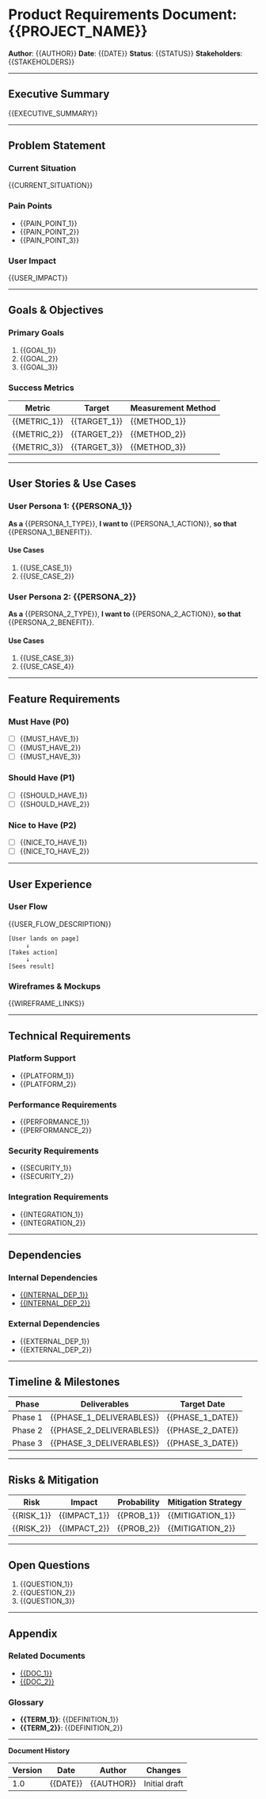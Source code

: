# Product Requirements Document: {{PROJECT_NAME}}

**Author**: {{AUTHOR}} **Date**: {{DATE}} **Status**: {{STATUS}} **Stakeholders**: {{STAKEHOLDERS}}

---

## Executive Summary

{{EXECUTIVE_SUMMARY}}

---

## Problem Statement

### Current Situation

{{CURRENT_SITUATION}}

### Pain Points

- {{PAIN_POINT_1}}
- {{PAIN_POINT_2}}
- {{PAIN_POINT_3}}

### User Impact

{{USER_IMPACT}}

---

## Goals & Objectives

### Primary Goals

1. {{GOAL_1}}
2. {{GOAL_2}}
3. {{GOAL_3}}

### Success Metrics

| Metric       | Target       | Measurement Method |
| ------------ | ------------ | ------------------ |
| {{METRIC_1}} | {{TARGET_1}} | {{METHOD_1}}       |
| {{METRIC_2}} | {{TARGET_2}} | {{METHOD_2}}       |
| {{METRIC_3}} | {{TARGET_3}} | {{METHOD_3}}       |

---

## User Stories & Use Cases

### User Persona 1: {{PERSONA_1}}

**As a** {{PERSONA_1_TYPE}}, **I want to** {{PERSONA_1_ACTION}}, **so that** {{PERSONA_1_BENEFIT}}.

#### Use Cases

1. {{USE_CASE_1}}
2. {{USE_CASE_2}}

### User Persona 2: {{PERSONA_2}}

**As a** {{PERSONA_2_TYPE}}, **I want to** {{PERSONA_2_ACTION}}, **so that** {{PERSONA_2_BENEFIT}}.

#### Use Cases

1. {{USE_CASE_3}}
2. {{USE_CASE_4}}

---

## Feature Requirements

### Must Have (P0)

- [ ] {{MUST_HAVE_1}}
- [ ] {{MUST_HAVE_2}}
- [ ] {{MUST_HAVE_3}}

### Should Have (P1)

- [ ] {{SHOULD_HAVE_1}}
- [ ] {{SHOULD_HAVE_2}}

### Nice to Have (P2)

- [ ] {{NICE_TO_HAVE_1}}
- [ ] {{NICE_TO_HAVE_2}}

---

## User Experience

### User Flow

{{USER_FLOW_DESCRIPTION}}

```
[User lands on page]
     ↓
[Takes action]
     ↓
[Sees result]
```

### Wireframes & Mockups

{{WIREFRAME_LINKS}}

---

## Technical Requirements

### Platform Support

- {{PLATFORM_1}}
- {{PLATFORM_2}}

### Performance Requirements

- {{PERFORMANCE_1}}
- {{PERFORMANCE_2}}

### Security Requirements

- {{SECURITY_1}}
- {{SECURITY_2}}

### Integration Requirements

- {{INTEGRATION_1}}
- {{INTEGRATION_2}}

---

## Dependencies

### Internal Dependencies

- [{{INTERNAL_DEP_1}}]({{LINK_1}})
- [{{INTERNAL_DEP_2}}]({{LINK_2}})

### External Dependencies

- {{EXTERNAL_DEP_1}}
- {{EXTERNAL_DEP_2}}

---

## Timeline & Milestones

| Phase   | Deliverables             | Target Date      |
| ------- | ------------------------ | ---------------- |
| Phase 1 | {{PHASE_1_DELIVERABLES}} | {{PHASE_1_DATE}} |
| Phase 2 | {{PHASE_2_DELIVERABLES}} | {{PHASE_2_DATE}} |
| Phase 3 | {{PHASE_3_DELIVERABLES}} | {{PHASE_3_DATE}} |

---

## Risks & Mitigation

| Risk       | Impact       | Probability | Mitigation Strategy |
| ---------- | ------------ | ----------- | ------------------- |
| {{RISK_1}} | {{IMPACT_1}} | {{PROB_1}}  | {{MITIGATION_1}}    |
| {{RISK_2}} | {{IMPACT_2}} | {{PROB_2}}  | {{MITIGATION_2}}    |

---

## Open Questions

1. {{QUESTION_1}}
2. {{QUESTION_2}}
3. {{QUESTION_3}}

---

## Appendix

### Related Documents

- [{{DOC_1}}]({{DOC_1_LINK}})
- [{{DOC_2}}]({{DOC_2_LINK}})

### Glossary

- **{{TERM_1}}**: {{DEFINITION_1}}
- **{{TERM_2}}**: {{DEFINITION_2}}

---

**Document History**

| Version | Date     | Author     | Changes       |
| ------- | -------- | ---------- | ------------- |
| 1.0     | {{DATE}} | {{AUTHOR}} | Initial draft |
